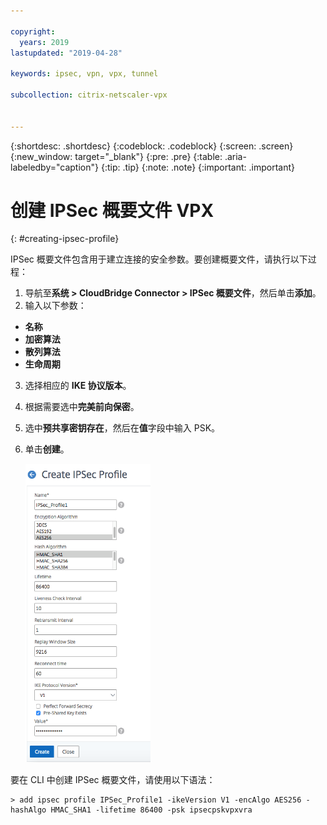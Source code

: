 ```yaml
---

copyright:
  years: 2019
lastupdated: "2019-04-28"

keywords: ipsec, vpn, vpx, tunnel

subcollection: citrix-netscaler-vpx


---
```


{:shortdesc: .shortdesc}
{:codeblock: .codeblock}
{:screen: .screen}
{:new_window: target="_blank"}
{:pre: .pre}
{:table: .aria-labeledby="caption"}
{:tip: .tip}
{:note: .note}
{:important: .important}

# 创建 IPSec 概要文件 VPX
{: #creating-ipsec-profile}

IPSec 概要文件包含用于建立连接的安全参数。要创建概要文件，请执行以下过程：

1.	导航至**系统 > CloudBridge Connector > IPSec 概要文件**，然后单击**添加**。
2.	输入以下参数：
  *	**名称**
  *	**加密算法**
  *	**散列算法**
  *	**生命周期**
3.	选择相应的 **IKE 协议版本**。
4.	根据需要选中**完美前向保密**。
5.	选中**预共享密钥存在**，然后在**值**字段中输入 PSK。
6.	单击**创建**。

    <img src="images/ipsecCreateProfile.png" alt="图样" style="width: 200px;"/>

要在 CLI 中创建 IPSec 概要文件，请使用以下语法：
  
  ```
  > add ipsec profile IPSec_Profile1 -ikeVersion V1 -encAlgo AES256 -hashAlgo HMAC_SHA1 -lifetime 86400 -psk ipsecpskvpxvra
  
  ```
